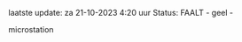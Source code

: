 laatste update: 
za 21-10-2023  4:20   uur 
Status: FAALT - geel - 
<div class="service R">microstation</div>